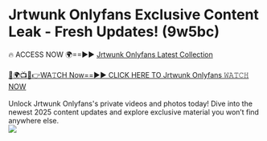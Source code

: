 # Jrtwunk Onlyfans Exclusive Content Leak - Fresh Updates! (9w5bc)

🔥 ACCESS NOW 🌍==►► <a href="https://tinyurl.com/kvy9nzfs" rel="nofollow">Jrtwunk Onlyfans Latest Collection</a>
<br><br>
[🔴🌍📺📱👉WA𝚃CH Now==►► CLICK HERE TO Jrtwunk Onlyfans 𝚆𝙰𝚃𝙲𝙷 NOW](https://tinyurl.com/kvy9nzfs)
<br><br>
Unlock Jrtwunk Onlyfans's private videos and photos today! Dive into the newest 2025 content updates and explore exclusive material you won’t find anywhere else.
<br>
<a href="https://tinyurl.com/kvy9nzfs" rel="nofollow" data-target="animated-image.originalLink"><img src="https://camo.githubusercontent.com/8a4f000d20f83aca3bf7ec5f350d767afa0574a8a352519fd8cfa583a6f93a33/68747470733a2f2f692e696d6775722e636f6d2f644a486b345a712e676966" data-canonical-src="https://i.imgur.com/dJHk4Zq.gif" style="max-width: 100%; display: inline-block;" data-target="animated-image.originalImage"></a>
<br>
